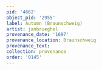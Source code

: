 ```yaml
---
pid: '4662'
object_pid: '2955'
label: Autumn (Braunschweig)
artist: janbrueghel
provenance_date: '1697'
provenance_location: Braunschweig
provenance_text:
collection: provenance
order: '0145'
---
```

